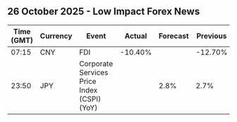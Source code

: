 ## 26 October 2025 - Low Impact Forex News

| Time (GMT) | Currency | Event | Actual | Forecast | Previous |
|------|----------|-------|--------|----------|----------|
| 07:15 | CNY | FDI | -10.40% |  | -12.70% |
| 23:50 | JPY | Corporate Services Price Index (CSPI) (YoY) |  | 2.8% | 2.7% |
